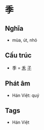 # 季

## Nghĩa

* mùa, út, nhỏ

## Cấu trúc
* 季 = [禾](禾.md) [子](子.md)

## Phát âm

* Hán Việt: quý

## Tags
* Hán Việt

<script>window.HANZI_FIELD='季';</script>

